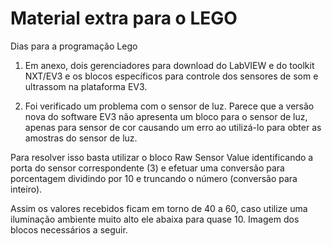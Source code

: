 # Material extra para o LEGO

Dias para a programação Lego

1. Em anexo, dois gerenciadores para download do LabVIEW e do toolkit NXT/EV3 e os blocos específicos para controle dos sensores de som e ultrassom na plataforma EV3.

2. Foi verificado um problema com o sensor de luz. Parece que a versão nova do software EV3 não apresenta um bloco para o sensor de luz, apenas para sensor de cor causando um erro ao utilizá-lo para obter as amostras do sensor de luz.

Para resolver isso basta utilizar o bloco Raw Sensor Value identificando a porta do sensor correspondente (3) e efetuar uma conversão para porcentagem dividindo por 10 e truncando o número (conversão para inteiro).

Assim os valores recebidos ficam em torno de 40 a 60, caso utilize uma iluminação ambiente muito alto ele abaixa para quase 10. Imagem dos blocos necessários a seguir.
